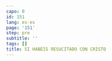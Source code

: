 ```yaml
---
capo: 0
id: 151
lang: es-es
page: '151'
step: pre
subtitle: ''
tags: []
title: SI HABÉIS RESUCITADO CON CRISTO
---
```


